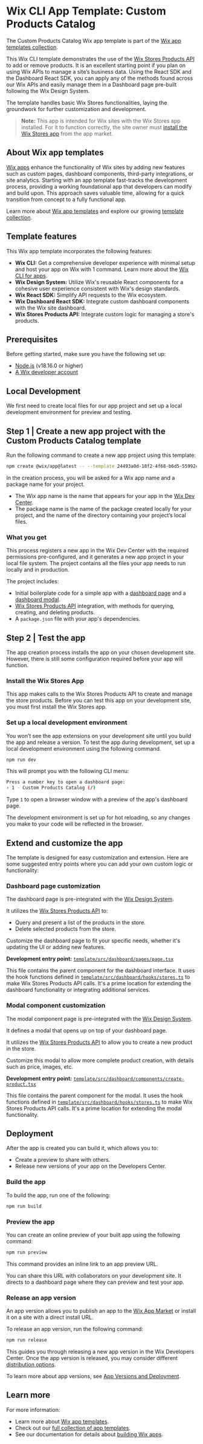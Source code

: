 # Wix CLI App Template: Custom Products Catalog

The Custom Products Catalog Wix app template is part of the [Wix app templates collection](https://dev.wix.com/apps-templates).

This Wix CLI template demonstrates the use of the [Wix Stores Products API](https://dev.wix.com/docs/sdk/api-reference/stores/products/introduction) to add or remove products. It is an excellent starting point if you plan on using Wix APIs to manage a site’s business data. Using the React SDK and the Dashboard React SDK, you can apply any of the methods found across our Wix APIs and easily manage them in a Dashboard page pre-built following the Wix Design System.

The template handles basic Wix Stores functionalities, laying the groundwork for further customization and development.

> **Note:** This app is intended for Wix sites with the Wix Stores app installed. For it to function correctly, the site owner must [install the Wix Stores app](https://www.wix.com/app-market/wix-stores) from the app market.

## About Wix app templates

[Wix apps](https://dev.wix.com/docs/build-apps) enhance the functionality of Wix sites by adding new features such as custom pages, dashboard components, third-party integrations, or site analytics. Starting with an app template fast-tracks the development process, providing a working foundational app that developers can modify and build upon. This approach saves valuable time, allowing for a quick transition from concept to a fully functional app.

Learn more about [Wix app templates](https://dev.wix.com/docs/build-apps/get-started/templates/get-started-from-an-app-template) and explore our growing [template collection](https://dev.wix.com/apps-templates).

## Template features

This Wix app template incorporates the following features:

+ **Wix CLI:** Get a comprehensive developer experience with minimal setup and host your app on Wix with 1 command. Learn more about the [Wix CLI for apps](https://dev.wix.com/docs/build-apps/developer-tools/cli/get-started/about-the-wix-cli-for-apps).
+ **Wix Design System:** Utilize Wix's reusable React components for a cohesive user experience consistent with Wix's design standards.
+ **Wix React SDK:** Simplify API requests to the Wix ecosystem.
+ **Wix Dashboard React SDK:** Integrate custom dashboard components with the Wix site dashboard.
+ **Wix Stores Products API:** Integrate custom logic for managing a store's products.

## Prerequisites

Before getting started, make sure you have the following set up:

+ [Node.js](https://nodejs.org/en/) (v18.16.0 or higher)
+ [A Wix developer account](https://users.wix.com/signin?loginDialogContext=signup&referralInfo=HEADER&postLogin=https:%2F%2Fdev.wix.com%2Fdc3%2Fmy-apps&postSignUp=https:%2F%2Fdev.wix.com%2Fdc3%2Fmy-apps&forceRender=true)

## Local Development

We first need to create local files for our app project and set up a local development environment for preview and testing.

## Step 1 | Create a new app project with the Custom Products Catalog template

Run the following command to create a new app project using this template:

```bash
npm create @wix/app@latest -- --template 24493a0d-18f2-4f68-b6d5-55992cef7daa
```

In the creation process, you will be asked for a Wix app name and a package name for your project.

+ The Wix app name is the name that appears for your app in the [Wix Dev Center](https://dev.wix.com/apps/my-apps).
+ The package name is the name of the package created locally for your project, and the name of the directory containing your project’s local files.

### What you get

This process registers a new app in the Wix Dev Center with the required permissions pre-configured, and it generates a new app project in your local file system. The project contains all the files your app needs to run locally and in production.

The project includes:

+ Initial boilerplate code for a simple app with a [dashboard page](https://dev.wix.com/docs/build-apps/developer-tools/cli/wix-cli-for-apps/extensions/dashboard-pages) and a [dashboard modal](https://dev.wix.com/docs/build-apps/developer-tools/extensions/dashboard-modal-extensions).
+ [Wix Stores Products API](https://dev.wix.com/docs/sdk/api-reference/stores/products/introduction) integration, with methods for querying, creating, and deleting products.
+ A `package.json` file with your app's dependencies.

## Step 2 | Test the app

The app creation process installs the app on your chosen development site. However, there is still some configuration required before your app will function.

### Install the Wix Stores App

This app makes calls to the Wix Stores Products API to create and manage the store products. Before you can test this app on your development site, you must first install the Wix Stores app.

### Set up a local development environment

You won’t see the app extensions on your development site until you build the app and release a version. To test the app during development, set up a local development environment using the following command.

```bash
npm run dev
```

This will prompt you with the following CLI menu:

```bash
Press a number key to open a dashboard page:
› 1 - Custom Products Catalog (/)
```

Type `1` to open a browser window with a preview of the app's dashboard page.

The development environment is set up for hot reloading, so any changes you make to your code will be reflected in the browser.

## Extend and customize the app

The template is designed for easy customization and extension. Here are some suggested entry points where you can add your own custom logic or functionality:

### Dashboard page customization

The dashboard page is pre-integrated with the [Wix Design System](https://www.wixdesignsystem.com/).

It utilizes the [Wix Stores Products API](https://dev.wix.com/docs/sdk/api-reference/stores/products/introduction) to:

+ Query and present a list of the products in the store.
+ Delete selected products from the store.

Customize the dashboard page to fit your specific needs, whether it's updating the UI or adding new features.

**Development entry point:** [`template/src/dashboard/pages/page.tsx`](./template/scr/dashboard/pages/page.tsx)

This file contains the parent component for the dashboard interface. It uses the hook functions defined in [`template/src/dashboard/hooks/stores.ts`](./template/src/dashboard/hooks/stores.ts) to make Wix Stores Products API calls. It's a prime location for extending the dashboard functionality or integrating additional services.

### Modal component customization

The modal component page is pre-integrated with the [Wix Design System](https://www.wixdesignsystem.com/).

It defines a modal that opens up on top of your dashboard page.

It utilizes the [Wix Stores Products API](https://dev.wix.com/docs/sdk/api-reference/stores/products/introduction) to allow you to create a new product in the store.

Customize this modal to allow more complete product creation, with details such as price, images, etc.

**Development entry point:** [`template/src/dashboard/components/create-product.tsx`](./template/src/dashboard/components/create-product.tsx)

This file contains the parent component for the modal. It uses the hook functions defined in [`template/src/dashboard/hooks/stores.ts`](./template/src/dashboard/hooks/stores.ts) to make Wix Stores Products API calls. It's a prime location for extending the modal functionality.

## Deployment

After the app is created you can build it, which allows you to:

+ Create a preview to share with others.
+ Release new versions of your app on the Developers Center.

### Build the app

To build the app, run one of the following:

```bash
npm run build
```

### Preview the app

You can create an online preview of your built app using the following command:

```bash
npm run preview
```

This command provides an inline link to an app preview URL.

You can share this URL with collaborators on your development site. It directs to a dashboard page where they can preview and test your app.

### Release an app version

An app version allows you to publish an app to the [Wix App Market](https://www.wix.com/app-market) or install it on a site with a direct install URL.

To release an app version, run the following command:

```bash
npm run release
```

This guides you through releasing a new app version in the Wix Developers Center. Once the app version is released, you may consider different [distribution options](https://dev.wix.com/docs/build-apps/launch-your-app/app-distribution/about-app-distribution).

To learn more about app versions, see [App Versions and Deployment](../workflow/app_versions_and_deployment.md).

## Learn more

For more information:

+ Learn more about [Wix app templates](https://dev.wix.com/docs/build-apps/get-started/templates/get-started-from-an-app-template).
+ Check out our [full collection of app templates](https://dev.wix.com/apps-templates).
+ See our documentation for details about [building Wix apps](https://dev.wix.com/docs/build-apps).

